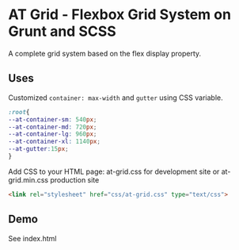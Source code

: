 # AT Grid - Flexbox Grid System on Grunt and SCSS

A complete grid system based on the flex display property.

## Uses
Customized `container: max-width` and `gutter` using CSS variable.

```css
:root{
--at-container-sm: 540px;
--at-container-md: 720px;
--at-container-lg: 960px;
--at-container-xl: 1140px;
--at-gutter:15px;
}
```
Add CSS to your HTML page: at-grid.css for development site or at-grid.min.css production site
```html
<link rel="stylesheet" href="css/at-grid.css" type="text/css">
```
## Demo
See index.html
